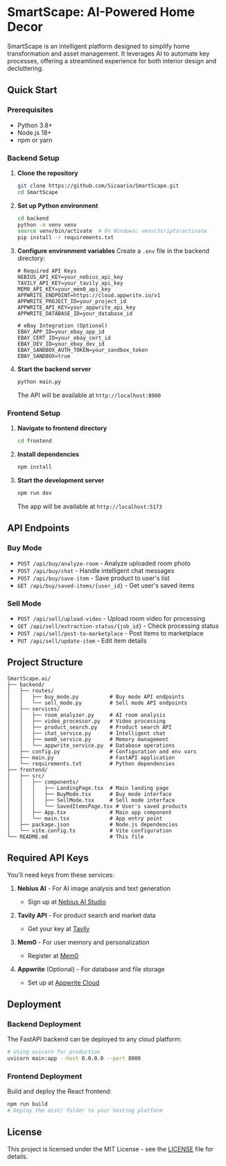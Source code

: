 # SmartScape: AI-Powered Home Decor

SmartScape is an intelligent platform designed to simplify home transformation and asset management. It leverages AI to automate key processes, offering a streamlined experience for both interior design and decluttering.

## Quick Start

### Prerequisites
- Python 3.8+
- Node.js 18+
- npm or yarn

### Backend Setup

1. **Clone the repository**
   ```bash
   git clone https://github.com/Sicaario/SmartScape.git
   cd SmartScape
   ```

2. **Set up Python environment**
   ```bash
   cd backend
   python -m venv venv
   source venv/bin/activate  # On Windows: venv\Scripts\activate
   pip install -r requirements.txt
   ```

3. **Configure environment variables**
   Create a `.env` file in the backend directory:
   ```env
   # Required API Keys
   NEBIUS_API_KEY=your_nebius_api_key
   TAVILY_API_KEY=your_tavily_api_key
   MEM0_API_KEY=your_mem0_api_key
   APPWRITE_ENDPOINT=https://cloud.appwrite.io/v1
   APPWRITE_PROJECT_ID=your_project_id
   APPWRITE_API_KEY=your_appwrite_api_key
   APPWRITE_DATABASE_ID=your_database_id
   
   # eBay Integration (Optional)
   EBAY_APP_ID=your_ebay_app_id
   EBAY_CERT_ID=your_ebay_cert_id
   EBAY_DEV_ID=your_ebay_dev_id
   EBAY_SANDBOX_AUTH_TOKEN=your_sandbox_token
   EBAY_SANDBOX=true
   ```

4. **Start the backend server**
   ```bash
   python main.py
   ```
   The API will be available at `http://localhost:8000`

### Frontend Setup

1. **Navigate to frontend directory**
   ```bash
   cd frontend
   ```

2. **Install dependencies**
   ```bash
   npm install
   ```

3. **Start the development server**
   ```bash
   npm run dev
   ```
   The app will be available at `http://localhost:5173`

## API Endpoints

### Buy Mode
- `POST /api/buy/analyze-room` - Analyze uploaded room photo
- `POST /api/buy/chat` - Handle intelligent chat messages
- `POST /api/buy/save-item` - Save product to user's list
- `GET /api/buy/saved-items/{user_id}` - Get user's saved items

### Sell Mode
- `POST /api/sell/upload-video` - Upload room video for processing
- `GET /api/sell/extraction-status/{job_id}` - Check processing status
- `POST /api/sell/post-to-marketplace` - Post items to marketplace
- `PUT /api/sell/update-item` - Edit item details

## Project Structure

```
SmartScape.ai/
├── backend/
│   ├── routes/
│   │   ├── buy_mode.py          # Buy mode API endpoints
│   │   └── sell_mode.py         # Sell mode API endpoints
│   ├── services/
│   │   ├── room_analyzer.py     # AI room analysis
│   │   ├── video_processor.py   # Video processing
│   │   ├── product_search.py    # Product search API
│   │   ├── chat_service.py      # Intelligent chat
│   │   ├── mem0_service.py      # Memory management
│   │   └── appwrite_service.py  # Database operations
│   ├── config.py                # Configuration and env vars
│   ├── main.py                  # FastAPI application
│   └── requirements.txt         # Python dependencies
├── frontend/
│   ├── src/
│   │   ├── components/
│   │   │   ├── LandingPage.tsx  # Main landing page
│   │   │   ├── BuyMode.tsx      # Buy mode interface
│   │   │   ├── SellMode.tsx     # Sell mode interface
│   │   │   └── SavedItemsPage.tsx # User's saved products
│   │   ├── App.tsx              # Main app component
│   │   └── main.tsx             # App entry point
│   ├── package.json             # Node.js dependencies
│   └── vite.config.ts           # Vite configuration
└── README.md                    # This file
```

## Required API Keys

You'll need keys from these services:

1. **Nebius AI** - For AI image analysis and text generation
   - Sign up at [Nebius AI Studio](https://studio.nebius.ai/)
   
2. **Tavily API** - For product search and market data
   - Get your key at [Tavily](https://tavily.com/)

3. **Mem0** - For user memory and personalization
   - Register at [Mem0](https://mem0.ai/)

4. **Appwrite** (Optional) - For database and file storage
   - Set up at [Appwrite Cloud](https://cloud.appwrite.io/)

## Deployment

### Backend Deployment
The FastAPI backend can be deployed to any cloud platform:

```bash
# Using uvicorn for production
uvicorn main:app --host 0.0.0.0 --port 8000
```

### Frontend Deployment
Build and deploy the React frontend:

```bash
npm run build
# Deploy the dist/ folder to your hosting platform
```

## License

This project is licensed under the MIT License - see the [LICENSE](LICENSE) file for details.

